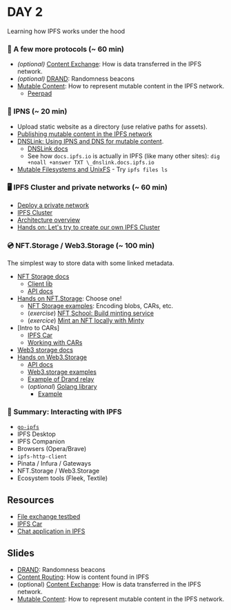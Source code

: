 # DAY 2
Learning how IPFS works under the hood

### 🚀 A few more protocols (~ 60 min)
- _(optional)_ [Content Exchange](https://docs.google.com/presentation/d/1VqduQ6bWMV_R9CQCd86vs1Ozw4WnA3bdO-h-wWilf_0/edit#slide=id.gca3c208903_0_0): How is data transferred in the IPFS network.
- _(optional)_ [DRAND](https://docs.google.com/presentation/d/1xDU1a7P_BkMhy-AkgOz0zDGqsGsE7HKx2bfwlzZ5fWc/edit): Randomness beacons
- [Mutable Content](https://docs.google.com/presentation/d/1M63MpZYBBUpN8gvvWjbuPjaeny3aFBb5Hdzx-mr2yIw/edit#slide=id.gcad439d6ee_0_346): How to represent mutable content in the IPFS network.
  - [Peerpad](https://peerpad.net)

### 📛 IPNS (~ 20 min)
- Upload static website as a directory (use relative paths for assets).
- [Publishing mutable content in the IPFS network](./ipns)
- [DNSLink: Using IPNS and DNS for mutable content](https://dnslink.io).
  - [DNSLink docs](https://docs.ipfs.tech/concepts/dnslink/#publish-content-path)
  - See how `docs.ipfs.io` is actually in IPFS (like many other sites): `dig +noall +answer TXT \_dnslink.docs.ipfs.io`
- [Mutable Filesystems and UnixFS](https://docs.ipfs.io/concepts/file-systems/#mutable-file-system-mfs)
        - Try `ipfs files ls`

### 🖥️ IPFS Cluster and private networks (~ 60 min)
- [Deploy a private network](./private_network.md)
- [IPFS Cluster](https://cluster.ipfs.io)
- [Architecture overview](https://cluster.ipfs.io/documentation/deployment/architecture/)
- [Hands on: Let's try to create our own IPFS Cluster](./ipfs_cluster.md)

### 💿 NFT.Storage / Web3.Storage (~ 100 min)
The simplest way to store data with some linked metadata.
- [NFT Storage docs](https://nft.storage/#docs)
  - [Client lib](https://nftstorage.github.io/nft.storage/client/)
  - [API docs](https://nft.storage/api-docs/)
- [Hands on NFT.Storage](./nft_storage): Choose one!
  - [NFT Storage examples](https://github.com/nftstorage/nft.storage/tree/main/packages/client/examples/node.js): Encoding blobs, CARs, etc.
  - (_exercise_) [NFT School: Build minting service](https://nftschool.dev/tutorial/minting-service/)
  - (_exercice_) [Mint an NFT locally with Minty](https://docs.ipfs.io/how-to/mint-nfts-with-ipfs/#minty)
- [Intro to CARs]
  - [IPFS Car](https://car.ipfs.io/)
  - [Working with CARs](·/cars.md)
- [Web3 storage docs](https://docs.web3.storage/examples/getting-started)
- [Hands on Web3.Storage](./web_storage)
  - [API docs](https://docs.web3.storage/reference/http-api/#tag/Web3.Storage-HTTP-API)
  - [Web3.storage examples](https://github.com/web3-storage/web3.storage/tree/main/packages/client/examples/node.js)
  - [Example of Drand relay](https://github.com/alanshaw/drand-relay-w3s)
  - (_optional_) [Golang library](https://pkg.go.dev/github.com/web3-storage/go-w3s-client#Client)
    - [Example](https://github.com/web3-storage/go-w3s-client/tree/main/example)

### 📓 Summary: Interacting with IPFS
- [`go-ipfs`](https://github.com/ipfs/go-ipfs/)
- IPFS Desktop
- IPFS Companion
- Browsers (Opera/Brave)
- `ipfs-http-client`
- Pinata / Infura / Gateways
- NFT.Storage / Web3.Storage
- Ecosystem tools (Fleek, Textile)



## Resources
- [File exchange testbed](https://github.com/protocol/beyond-bitswap/tree/develop/probe) 
- [IPFS Car](https://car.ipfs.io/)
- [Chat application in IPFS](https://blog.ipfs.io/2021-06-10-guide-to-ipfs-connectivity-in-browsers/)

## Slides
- [DRAND](https://docs.google.com/presentation/d/1xDU1a7P_BkMhy-AkgOz0zDGqsGsE7HKx2bfwlzZ5fWc/edit): Randomness beacons
- [Content Routing](https://docs.google.com/presentation/d/15kzc0rEgOmFTKfcY17E6sjxRDGyqGt760wLTonTtomc/edit#slide=id.gca91fcfd49_0_0): How is content found in IPFS
- (optional) [Content Exchange](https://docs.google.com/presentation/d/1VqduQ6bWMV_R9CQCd86vs1Ozw4WnA3bdO-h-wWilf_0/edit#slide=id.gca3c208903_0_0): How is data transferred in the IPFS network.
- [Mutable Content](https://docs.google.com/presentation/d/1M63MpZYBBUpN8gvvWjbuPjaeny3aFBb5Hdzx-mr2yIw/edit#slide=id.gcad439d6ee_0_346): How to represent mutable content in the IPFS network.


